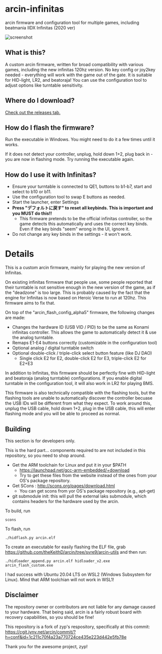 # arcin-infinitas
arcin firmware and configuration tool for multiple games, including beatmania IIDX Infinitas (2020 ver)

![screenshot](https://raw.githubusercontent.com/minsang-github/arcin-infinitas/11a84bc1b7bb3b4af14aa5897ed2dd006416c18e/res/conf_screenshot.png)

## What is this?
A custom arcin firmware, written for broad compatibility with various games, including the new infinitas 120hz version. No key config or joy2key needed - everything will work with the game out of the gate. It is suitable for HID-light, LR2, and beatoraja! You can use the configuration tool to adjust options like turntable sensitivity.

## Where do I download?

[Check out the releases tab.](https://github.com/minsang-github/arcin-infinitas/releases)

## How do I flash the firmware?

Run the executable in Windows. You might need to do it a few times until it works.

If it does not detect your controller, unplug, hold down 1+2, plug back in - you are now in flashing mode. Try running the executable again.

## How do I use it with Infinitas?

* Ensure your turntable is connected to QE1, buttons to b1-b7, start and select to b10 or b11.
* Use the configuration tool to swap E buttons as needed.
* Start the launcher, enter Settings
* **Press "デフォルトに戻す" to reset all keybinds. This is important and you MUST do this!!**
    * This firmware pretends to be the official infinitas controller, so the game detects this automatically and uses the correct key binds. Even if the key binds "seem" wrong in the UI, ignore it.
* Do not change any key binds in the settings - it won't work.

# Details

This is a custom arcin firmware, mainly for playing the new version of Infinitas.

On existing infinitas firmware that people use, some people reported that their turntable is not sensitive enough in the new version of the game, as if the "deadzone" is too large. This is probably caused by the fact that the engine for Infinitas is now based on Heroic Verse to run at 120hz. This firmware aims to fix that.

On top of the "arcin_flash_config_alpha5" firmware, the following changes are made:

* Changes the hardware ID (USB VID / PID) to be the same as Konami infinitas controller. This allows the game to automatically detect it & use the analog turntable.
* Remaps E1-E4 buttons correctly (customizable in the configuration tool)
* Optional analog / digital turntable switch
* Optional double-click / triple-click select button feature (like DJ DAO)
   * Single click E2 for E2, double-click E2 for E3, triple-click E2 for E2+E3

In addition to Infinitas, this firmware should be perfectly fine with HID-light and beatoraja (analog turntable) configurations. If you enable digital turntable in the configuration tool, it will also work in LR2 for playing BMS.

This firmware is also technically compatible with the flashing tools, but the flashing tools are unable to automatically discover the controller becuase the USB IDs will be different from what they expect. To work around this, unplug the USB cable, hold down 1+2, plug in the USB cable, this will enter flashing mode and you will be able to proceed as normal.

## Building

This section is for developers only.

This is the hard part... components required to are not included in this repository, so you need to shop around.

* Get the ARM toolchain for Linux and put it in your $PATH
    * https://launchpad.net/gcc-arm-embedded/+download
    * Try to get these files from the website instead of the ones from your OS's package repository.
* Get SCons : http://scons.org/pages/download.html
    * You can get scons from yor OS's package repository (e.g., apt-get)
* git submodule init: this will pull the external laks submodule, which contains headers for the hardware used by the arcin.

To build, run

    scons

To flash, run

    ./hidflash.py arcin.elf

To create an executable for easily flashing the ELF file, grab https://github.com/theKeithD/arcin/tree/svre9/arcin-utils and then run:

    ./hidloader_append.py arcin.elf hidloader_v2.exe arcin_flash_custom.exe

I had success with Ubuntu 20.04 LTS on WSL2 (Windows Subsystem for Linux). Mind that ARM toolchian will not work in WSL1!

## Disclaimer

The repository owner or contributors are not liable for any damage caused to your hardware. That being said, arcin is a fairly robust board with recovery capabilities, so you should be fine!

This repository is a fork of zyp's respository, specifically at this commit: https://cgit.jvnv.net/arcin/commit/?h=conf&id=1c211c70f4a23a770724ce435e223d442e5fb78e

Thank you for the awesome project, zyp!
